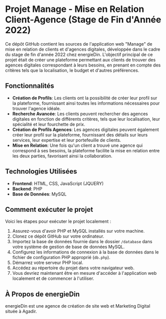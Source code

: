 # Projet Manage - Mise en Relation Client-Agence (Stage de Fin d'Année 2022)

Ce dépôt GitHub contient les sources de l'application web "Manage" de mise en relation de clients et d'agences digitales, développée dans le cadre du stage de fin d'année 2022 chez energieDin. L'objectif principal de ce projet était de créer une plateforme permettant aux clients de trouver des agences digitales correspondant à leurs besoins, en prenant en compte des critères tels que la localisation, le budget et d'autres préférences.

## Fonctionnalités

- **Création de Profils**: Les clients ont la possibilité de créer leur profil sur la plateforme, fournissant ainsi toutes les informations nécessaires pour trouver l'agence idéale.
- **Recherche Avancée**: Les clients peuvent rechercher des agences digitales en fonction de différents critères, tels que leur localisation, leur spécialité et leur fourchette de prix.
- **Création de Profils Agences**: Les agences digitales peuvent également créer leur profil sur la plateforme, fournissant des détails sur leurs services, leur expertise et leur portefeuille de clients.
- **Mise en Relation**: Une fois qu'un client a trouvé une agence qui correspond à ses besoins, la plateforme facilite la mise en relation entre les deux parties, favorisant ainsi la collaboration.

## Technologies Utilisées

- **Frontend**: HTML, CSS, JavaScript (JQUERY)
- **Backend**: PHP
- **Base de Données**: MySQL

## Comment exécuter le projet

Voici les étapes pour exécuter le projet localement :

1. Assurez-vous d'avoir PHP et MySQL installés sur votre machine.
2. Clonez ce dépôt GitHub sur votre ordinateur.
3. Importez la base de données fournie dans le dossier `/database` dans votre système de gestion de base de données MySQL.
4. Configurez les informations de connexion à la base de données dans le fichier de configuration PHP approprié (`db.php`).
5. Démarrez votre serveur PHP local.
6. Accédez au répertoire du projet dans votre navigateur web.
7. Vous devriez maintenant être en mesure d'accéder à l'application web localement et de commencer à l'utiliser.

## À Propos de energieDin

energieDin est une agence de création de site web et Marketing Digital située à Agadir.

